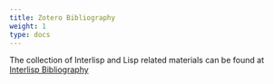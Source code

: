 ```yaml
---
title: Zotero Bibliography
weight: 1
type: docs
---
```


The collection of Interlisp and Lisp related materials can be found at [Interlisp Bibliography](https://www.zotero.org/groups/2914042/interlisp/collections)